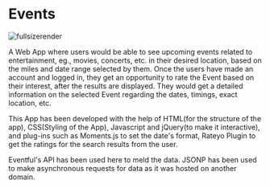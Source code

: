 # Events

![fullsizerender](https://user-images.githubusercontent.com/27262988/31465369-c9849ede-aea1-11e7-8481-747209337a08.jpg)

A Web App where users would be able to see upcoming events related to entertainment, eg., movies, concerts, etc. in their desired location, based on the miles and date range selected by them.
Once the users have made an account and logged in, they get an opportunity to rate the Event based on their interest, after the results are displayed. 
They would get a detailed information on the selected Event regarding the dates, timings, exact location, etc.

This App has been developed with the help of HTML(for the structure of the app), CSS(Styling of the App), Javascript and jQuery(to make it interactive), and plug-ins such as Moments.js to set the date's format, Rateyo Plugin to get the ratings for the search results from the user.

Eventful's API has been used here to meld the data. JSONP has been used to make asynchronous requests for data as it was hosted on another domain.



